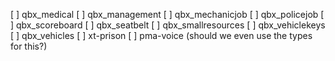 [ ] qbx_medical
[ ] qbx_management
[ ] qbx_mechanicjob
[ ] qbx_policejob
[ ] qbx_scoreboard
[ ] qbx_seatbelt
[ ] qbx_smallresources
[ ] qbx_vehiclekeys
[ ] qbx_vehicles
[ ] xt-prison
[ ] pma-voice (should we even use the types for this?)